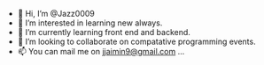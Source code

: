 - 👋 Hi, I’m @Jazz0009
- 👀 I’m interested in learning new always.
- 🌱 I’m currently learning front end and backend.
- 💞️ I’m looking to collaborate on compatative programming events.
- 📫 You can mail me on jjaimin9@gmail.com ...

<!---
Jazz0009/Jazz0009 is a ✨ special ✨ repository because its `README.md` (this file) appears on your GitHub profile.
You can click the Preview link to take a look at your changes.
--->

